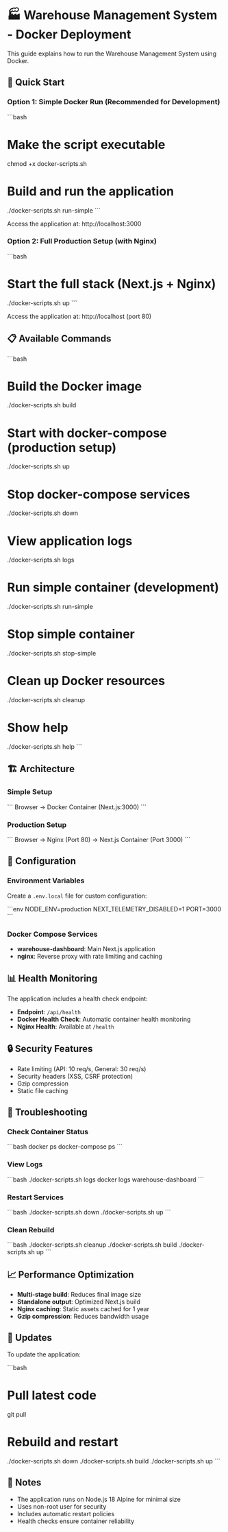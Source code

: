 # 🏭 Warehouse Management System - Docker Deployment

This guide explains how to run the Warehouse Management System using Docker.

## 🚀 Quick Start

### Option 1: Simple Docker Run (Recommended for Development)

\`\`\`bash
# Make the script executable
chmod +x docker-scripts.sh

# Build and run the application
./docker-scripts.sh run-simple
\`\`\`

Access the application at: http://localhost:3000

### Option 2: Full Production Setup (with Nginx)

\`\`\`bash
# Start the full stack (Next.js + Nginx)
./docker-scripts.sh up
\`\`\`

Access the application at: http://localhost (port 80)

## 📋 Available Commands

\`\`\`bash
# Build the Docker image
./docker-scripts.sh build

# Start with docker-compose (production setup)
./docker-scripts.sh up

# Stop docker-compose services
./docker-scripts.sh down

# View application logs
./docker-scripts.sh logs

# Run simple container (development)
./docker-scripts.sh run-simple

# Stop simple container
./docker-scripts.sh stop-simple

# Clean up Docker resources
./docker-scripts.sh cleanup

# Show help
./docker-scripts.sh help
\`\`\`

## 🏗️ Architecture

### Simple Setup
\`\`\`
Browser → Docker Container (Next.js:3000)
\`\`\`

### Production Setup
\`\`\`
Browser → Nginx (Port 80) → Next.js Container (Port 3000)
\`\`\`

## 🔧 Configuration

### Environment Variables

Create a `.env.local` file for custom configuration:

\`\`\`env
NODE_ENV=production
NEXT_TELEMETRY_DISABLED=1
PORT=3000
\`\`\`

### Docker Compose Services

- **warehouse-dashboard**: Main Next.js application
- **nginx**: Reverse proxy with rate limiting and caching

## 📊 Health Monitoring

The application includes a health check endpoint:

- **Endpoint**: `/api/health`
- **Docker Health Check**: Automatic container health monitoring
- **Nginx Health**: Available at `/health`

## 🔒 Security Features

- Rate limiting (API: 10 req/s, General: 30 req/s)
- Security headers (XSS, CSRF protection)
- Gzip compression
- Static file caching

## 🐛 Troubleshooting

### Check Container Status
\`\`\`bash
docker ps
docker-compose ps
\`\`\`

### View Logs
\`\`\`bash
./docker-scripts.sh logs
docker logs warehouse-dashboard
\`\`\`

### Restart Services
\`\`\`bash
./docker-scripts.sh down
./docker-scripts.sh up
\`\`\`

### Clean Rebuild
\`\`\`bash
./docker-scripts.sh cleanup
./docker-scripts.sh build
./docker-scripts.sh up
\`\`\`

## 📈 Performance Optimization

- **Multi-stage build**: Reduces final image size
- **Standalone output**: Optimized Next.js build
- **Nginx caching**: Static assets cached for 1 year
- **Gzip compression**: Reduces bandwidth usage

## 🔄 Updates

To update the application:

\`\`\`bash
# Pull latest code
git pull

# Rebuild and restart
./docker-scripts.sh down
./docker-scripts.sh build
./docker-scripts.sh up
\`\`\`

## 📝 Notes

- The application runs on Node.js 18 Alpine for minimal size
- Uses non-root user for security
- Includes automatic restart policies
- Health checks ensure container reliability
